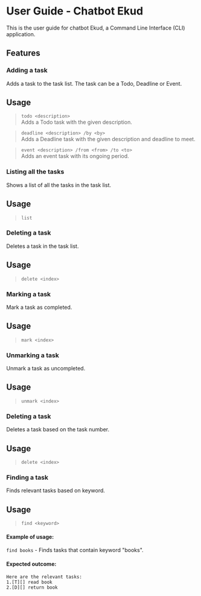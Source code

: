 # User Guide - Chatbot Ekud
This is the user guide for chatbot Ekud, a Command Line Interface (CLI) application.<br>

## Features 

### Adding a task
Adds a task to the task list. The task can be a Todo, Deadline or Event.<br>

## Usage
> `todo <description>`<br>
> Adds a Todo task with the given description.

> `deadline <description> /by <by>`<br>
> Adds a Deadline task with the given description and deadline to meet.

> `event <description> /from <from> /to <to>`<br>
> Adds an event task with its ongoing period.

### Listing all the tasks

Shows a list of all the tasks in the task list.

## Usage
> `list`

### Deleting a task

Deletes a task in the task list.

## Usage
> `delete <index>`

### Marking a task

Mark a task as completed.

## Usage
> `mark <index>`

### Unmarking a task

Unmark a task as uncompleted.

## Usage
> `unmark <index>`

### Deleting a task

Deletes a task based on the task number.

## Usage
> `delete <index>`

### Finding a task

Finds relevant tasks based on keyword.

## Usage
> `find <keyword>`

#### Example of usage:
`find books` - Finds tasks that contain keyword "books".

#### Expected outcome:
```
Here are the relevant tasks:
1.[T][] read book
2.[D][] return book
```
